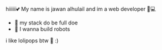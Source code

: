hiiiiii💕
My name is jawan alhulail and im a web developer 🍧💻




- 🌱 my stack do be full doe
- 🌈 I wanna build robots

i like lolipops btw 🍭 :)
